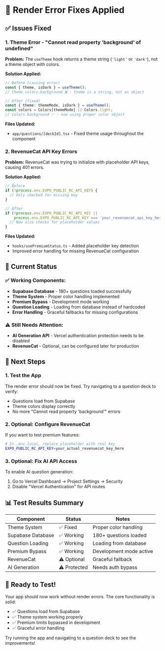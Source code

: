 # 🔧 Render Error Fixes Applied

## ✅ **Issues Fixed**

### **1. Theme Error - "Cannot read property 'background' of undefined"**
**Problem:** The `useTheme` hook returns a theme string (`'light'` or `'dark'`), not a theme object with colors.

**Solution Applied:**
```typescript
// Before (causing error)
const { theme, isDark } = useTheme();
// theme.colors.background ❌ - theme is a string, not an object

// After (fixed)
const { theme: themeMode, isDark } = useTheme();
const colors = Colors[themeMode] || Colors.light;
// colors.background ✅ - now using proper color object
```

**Files Updated:**
- `app/questions/[deckId].tsx` - Fixed theme usage throughout the component

### **2. RevenueCat API Key Errors**
**Problem:** RevenueCat was trying to initialize with placeholder API keys, causing 401 errors.

**Solution Applied:**
```typescript
// Before
if (!process.env.EXPO_PUBLIC_RC_API_KEY) {
  // Only checked for missing key
}

// After  
if (!process.env.EXPO_PUBLIC_RC_API_KEY || 
    process.env.EXPO_PUBLIC_RC_API_KEY === 'your_revenuecat_api_key_here') {
  // Now also checks for placeholder values
}
```

**Files Updated:**
- `hooks/usePremiumStatus.ts` - Added placeholder key detection
- Improved error handling for missing RevenueCat configuration

## 🎯 **Current Status**

### **✅ Working Components:**
- **Supabase Database** - 180+ questions loaded successfully
- **Theme System** - Proper color handling implemented
- **Premium Bypass** - Development mode working
- **Question Loading** - Loading from database instead of hardcoded
- **Error Handling** - Graceful fallbacks for missing configurations

### **⚠️ Still Needs Attention:**
- **AI Generation API** - Vercel authentication protection needs to be disabled
- **RevenueCat** - Optional, can be configured later for production

## 🚀 **Next Steps**

### **1. Test the App**
The render error should now be fixed. Try navigating to a question deck to verify:
- Questions load from Supabase
- Theme colors display correctly
- No more "Cannot read property 'background'" errors

### **2. Optional: Configure RevenueCat**
If you want to test premium features:
```bash
# In .env.local, replace placeholder with real key
EXPO_PUBLIC_RC_API_KEY=your_actual_revenuecat_key_here
```

### **3. Optional: Fix AI API Access**
To enable AI question generation:
1. Go to Vercel Dashboard → Project Settings → Security
2. Disable "Vercel Authentication" for API routes

## 📊 **Test Results Summary**

| Component | Status | Notes |
|-----------|--------|-------|
| Theme System | ✅ Fixed | Proper color handling |
| Supabase Database | ✅ Working | 180+ questions loaded |
| Question Loading | ✅ Working | Loading from database |
| Premium Bypass | ✅ Working | Development mode active |
| RevenueCat | ⚠️ Optional | Graceful fallback |
| AI Generation | ⚠️ Protected | Needs auth bypass |

## 🎉 **Ready to Test!**

Your app should now work without render errors. The core functionality is solid:
- ✅ Questions load from Supabase
- ✅ Theme system working properly  
- ✅ Premium limits bypassed in development
- ✅ Graceful error handling

Try running the app and navigating to a question deck to see the improvements!
